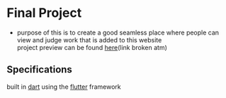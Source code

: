 # Final Project
- purpose of this is to create a good seamless place where people can view and judge work that is added to this website <br>
 project preview can be found [here](#)(link broken atm)
## Specifications
built in [dart](https://dart.dev) using the [flutter](https://flutter.dev/) framework
